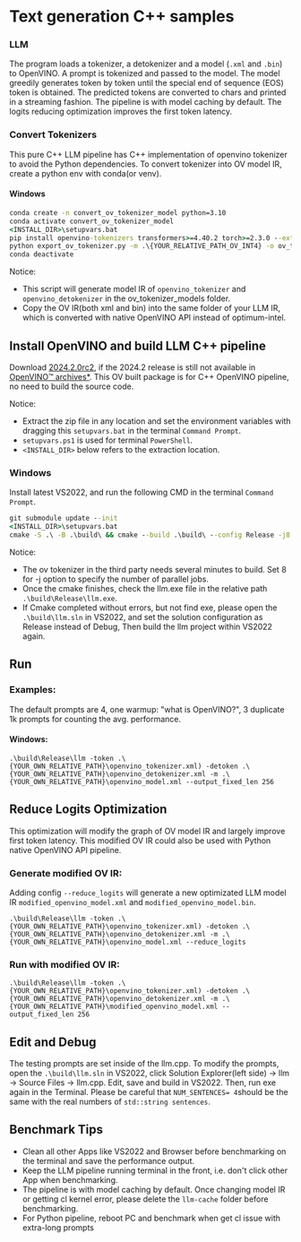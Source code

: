 # Text generation C++ samples  




### LLM

The program loads a tokenizer, a detokenizer and a model (`.xml` and `.bin`) to OpenVINO. A prompt is tokenized and passed to the model. The model greedily generates token by token until the special end of sequence (EOS) token is obtained. The predicted tokens are converted to chars and printed in a streaming fashion. The pipeline is with model caching by default. The logits reducing optimization improves the first token latency.

### Convert Tokenizers
This pure C++ LLM pipeline has C++ implementation of openvino tokenizer to avoid the Python dependencies.
To convert tokenizer into OV model IR, create a python env with conda(or venv).
#### Windows

```bat
conda create -n convert_ov_tokenizer_model python=3.10
conda activate convert_ov_tokenizer_model
<INSTALL_DIR>\setupvars.bat
pip install openvino-tokenizers transformers>=4.40.2 torch>=2.3.0 --extra-index-url https://download.pytorch.org/whl/cpu
python export_ov_tokenizer.py -m .\{YOUR_RELATIVE_PATH_OV_INT4} -o ov_tokenizer_models
conda deactivate
```
Notice:
- This script will generate model IR of `openvino_tokenizer` and `openvino_detokenizer` in the ov_tokenizer_models folder.
- Copy the OV IR(both xml and bin) into the same folder of your LLM IR, which is converted with native OpenVINO API instead of optimum-intel.

## Install OpenVINO and build LLM C++ pipeline

Download [2024.2.0rc2](https://storage.openvinotoolkit.org/repositories/openvino/packages/pre-release/2024.2.0rc2/windows/), if the 2024.2 release is still not available in [OpenVINO™ archives*](https://storage.openvinotoolkit.org/repositories/openvino/packages/). This OV built package is for C++ OpenVINO pipeline, no need to build the source code.

Notice: 
- Extract the zip file in any location and set the environment variables with dragging this `setupvars.bat` in the terminal `Command Prompt`.
- `setupvars.ps1` is used for terminal `PowerShell`.
- `<INSTALL_DIR>` below refers to the extraction location.

### Windows
Install latest VS2022, and run the following CMD in the terminal `Command Prompt`.

```bat
git submodule update --init
<INSTALL_DIR>\setupvars.bat
cmake -S .\ -B .\build\ && cmake --build .\build\ --config Release -j8
```
Notice:
- The ov tokenizer in the third party needs several minutes to build. Set 8 for -j option to specify the number of parallel jobs. 
- Once the cmake finishes, check the llm.exe file in the relative path `.\build\Release\llm.exe`. 
- If Cmake completed without errors, but not find exe, please open the `.\build\llm.sln` in VS2022, and set the solution configuration as Release instead of Debug, Then build the llm project within VS2022 again.

  
## Run

### Examples:
The default prompts are 4, one warmup: "what is OpenVINO?", 3 duplicate 1k prompts for counting the avg. performance.
#### Windows:
`.\build\Release\llm -token .\{YOUR_OWN_RELATIVE_PATH}\openvino_tokenizer.xml) -detoken .\{YOUR_OWN_RELATIVE_PATH}\openvino_detokenizer.xml -m .\{YOUR_OWN_RELATIVE_PATH}\openvino_model.xml --output_fixed_len 256`

## Reduce Logits Optimization
This optimization will modify the graph of OV model IR and largely improve first token latency.
This modified OV IR could also be used with Python native OpenVINO API pipeline.

### Generate modified OV IR:
Adding config `--reduce_logits` will generate a new optimizated LLM model IR `modified_openvino_model.xml` and `modified_openvino_model.bin`.  

`.\build\Release\llm -token .\{YOUR_OWN_RELATIVE_PATH}\openvino_tokenizer.xml) -detoken .\{YOUR_OWN_RELATIVE_PATH}\openvino_detokenizer.xml -m .\{YOUR_OWN_RELATIVE_PATH}\openvino_model.xml --reduce_logits` 

### Run with modified OV IR:
 
`.\build\Release\llm -token .\{YOUR_OWN_RELATIVE_PATH}\openvino_tokenizer.xml) -detoken .\{YOUR_OWN_RELATIVE_PATH}\openvino_detokenizer.xml -m .\{YOUR_OWN_RELATIVE_PATH}\modified_openvino_model.xml --output_fixed_len 256`

## Edit and Debug
The testing prompts are set inside of the llm.cpp. To modify the prompts, open the `.\build\llm.sln` in VS2022, click Solution Explorer(left side) -> llm -> Source Files -> llm.cpp. Edit, save and build in VS2022. Then, run exe again in the Terminal.
Please be careful that `NUM_SENTENCES= 4`should be the same with the real numbers of `std::string sentences`.

## Benchmark Tips
- Clean all other Apps like VS2022 and Browser before benchmarking on the terminal and save the performance output.
- Keep the LLM pipeline running terminal in the front, i.e. don't click other App when benchmarking.
- The pipeline is with model caching by default. Once changing model IR or getting cl kernel error, please delete the `llm-cache` folder before benchmarking. 
- For Python pipeline, reboot PC and benchmark when get cl issue with extra-long prompts
